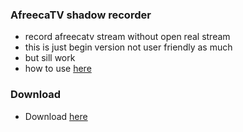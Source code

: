 ### AfreecaTV shadow recorder
- record afreecatv stream without open real stream
- this is just begin version not user friendly as much
- but sill work
- how to use [here](https://www.reddit.com/r/KoreanHotties/comments/18yka5h/i_creating_app_that_dont_need_to_open_stream_to/)
  
### Download
- Download [here](https://github.com/DARKDEV22/AFSR/releases/download/afreeca/AFSR.zip)
